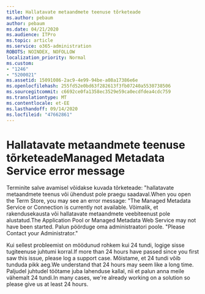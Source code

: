 ```yaml
---
title: Hallatavate metaandmete teenuse tõrketeade
ms.author: pebaum
author: pebaum
ms.date: 04/21/2020
ms.audience: ITPro
ms.topic: article
ms.service: o365-administration
ROBOTS: NOINDEX, NOFOLLOW
localization_priority: Normal
ms.custom:
- "1246"
- "5200021"
ms.assetid: 15091086-2ac9-4e99-94be-a08a17386e6e
ms.openlocfilehash: 255fd52e0bd63f282613f3fb07240a5530738506
ms.sourcegitcommit: c6692ce0fa1358ec3529e59ca0ecdfdea4cdc759
ms.translationtype: MT
ms.contentlocale: et-EE
ms.lasthandoff: 09/14/2020
ms.locfileid: "47662861"
---
```

# <a name="managed-metadata-service-error-message"></a><span data-ttu-id="97653-102">Hallatavate metaandmete teenuse tõrketeade</span><span class="sxs-lookup"><span data-stu-id="97653-102">Managed Metadata Service error message</span></span>

<span data-ttu-id="97653-103">Terminite salve avamisel võidakse kuvada tõrketeade: "hallatavate metaandmete teenus või ühendust pole praegu saadaval.</span><span class="sxs-lookup"><span data-stu-id="97653-103">When you open the Term Store, you may see an error message: "The Managed Metadata Service or Connection is currently not available.</span></span> <span data-ttu-id="97653-104">Võimalik, et rakendusekausta või hallatavate metaandmete veebiteenust pole alustatud.</span><span class="sxs-lookup"><span data-stu-id="97653-104">The Application Pool or Managed Metadata Web Service may not have been started.</span></span> <span data-ttu-id="97653-105">Palun pöörduge oma administraatori poole. "</span><span class="sxs-lookup"><span data-stu-id="97653-105">Please Contact your Administrator."</span></span>
  
<span data-ttu-id="97653-106">Kui sellest probleemist on möödunud rohkem kui 24 tundi, logige sisse tugiteenuse juhtumi korral.</span><span class="sxs-lookup"><span data-stu-id="97653-106">If more than 24 hours have passed since you first saw this issue, please log a support case.</span></span> <span data-ttu-id="97653-107">Mõistame, et 24 tundi võib tunduda pikk aeg.</span><span class="sxs-lookup"><span data-stu-id="97653-107">We understand that 24 hours may seem like a long time.</span></span> <span data-ttu-id="97653-108">Paljudel juhtudel töötame juba lahenduse kallal, nii et palun anna meile vähemalt 24 tundi.</span><span class="sxs-lookup"><span data-stu-id="97653-108">In many cases, we're already working on a solution so please give us at least 24 hours.</span></span>
  